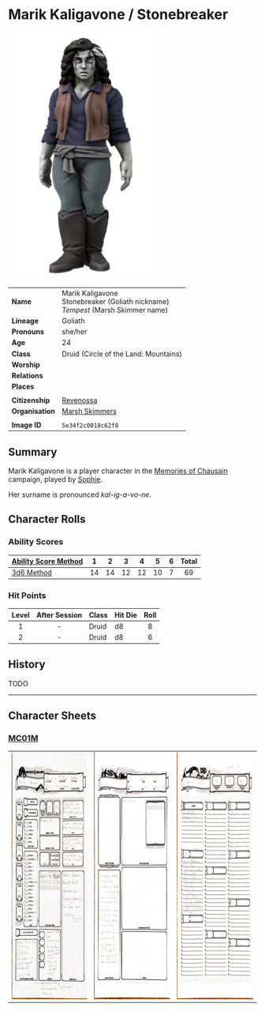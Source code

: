 # Marik Kaligavone / Stonebreaker

<img src="https://raw.githubusercontent.com/jesskelsall/astarus-images/main/characters/portraits/5e34f2c0018c62f8.png" height="500" />

|||
| --- | --- |
| **Name** | Marik Kaligavone<br>Stonebreaker (Goliath nickname)<br>*Tempest* (Marsh Skimmer name) | character.3
| **Lineage** | Goliath |
| **Pronouns** | she/her |
| **Age** | 24 |
| **Class** | Druid (Circle of the Land: Mountains) |
| **Worship** | |
| **Relations** | |
| **Places** | |
|||
| **Citizenship** | [Revenossa](../civilisations/nilsavnic-alliance/states/revenossa.md) |
| **Organisation** | [Marsh Skimmers](../organisations/marsh-skimmers.md) |
|||
| **Image ID** | `5e34f2c0018c62f8` |

## Summary

Marik Kaligavone is a player character in the [Memories of Chausain](../campaigns/C3-memories-of-chausain.md) campaign, played by [Sophie](../players/sophie.md).

Her surname is pronounced *kal-ig-a-vo-ne*.

## Character Rolls

### Ability Scores

| [Ability Score Method](../mechanics/ability-score-method/ability-score-method.md) | 1 | 2 | 3 | 4 | 5 | 6 | Total |
| --- |:---:|:---:|:---:|:---:|:---:|:---:|:---:|
| [3d6 Method](../mechanics/ability-score-method/3d6-method.md) | 14 | 14 | 12 | 12 | 10 | 7 | 69 |

### Hit Points

| Level | After Session | Class | Hit Die | Roll |
|:---:|:---:| --- | --- |:---:|
| 1 | - | Druid | d8 | 8 |
| 2 | - | Druid | d8 | 6 |

## History

TODO

---

## Character Sheets

### [MC01M](../sessions/completed/MC01M.md)

||||
|:---:|:---:|:---:|
| <img src="https://raw.githubusercontent.com/jesskelsall/astarus-images/main/character-sheets/120bdc0c161929ad-1.jpg" height="500" /> | <img src="https://raw.githubusercontent.com/jesskelsall/astarus-images/main/character-sheets/120bdc0c161929ad-2.jpg" height="500" /> | <img src="https://raw.githubusercontent.com/jesskelsall/astarus-images/main/character-sheets/120bdc0c161929ad-3.jpg" height="500" /> |
